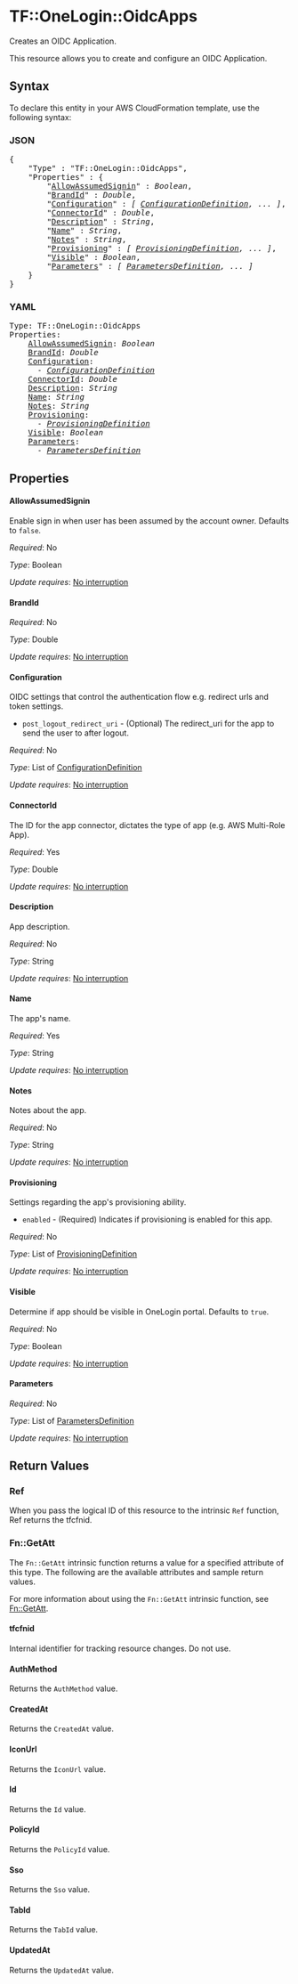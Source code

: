 # TF::OneLogin::OidcApps

Creates an OIDC Application.

This resource allows you to create and configure an OIDC Application.

## Syntax

To declare this entity in your AWS CloudFormation template, use the following syntax:

### JSON

<pre>
{
    "Type" : "TF::OneLogin::OidcApps",
    "Properties" : {
        "<a href="#allowassumedsignin" title="AllowAssumedSignin">AllowAssumedSignin</a>" : <i>Boolean</i>,
        "<a href="#brandid" title="BrandId">BrandId</a>" : <i>Double</i>,
        "<a href="#configuration" title="Configuration">Configuration</a>" : <i>[ <a href="configurationdefinition.md">ConfigurationDefinition</a>, ... ]</i>,
        "<a href="#connectorid" title="ConnectorId">ConnectorId</a>" : <i>Double</i>,
        "<a href="#description" title="Description">Description</a>" : <i>String</i>,
        "<a href="#name" title="Name">Name</a>" : <i>String</i>,
        "<a href="#notes" title="Notes">Notes</a>" : <i>String</i>,
        "<a href="#provisioning" title="Provisioning">Provisioning</a>" : <i>[ <a href="provisioningdefinition.md">ProvisioningDefinition</a>, ... ]</i>,
        "<a href="#visible" title="Visible">Visible</a>" : <i>Boolean</i>,
        "<a href="#parameters" title="Parameters">Parameters</a>" : <i>[ <a href="parametersdefinition.md">ParametersDefinition</a>, ... ]</i>
    }
}
</pre>

### YAML

<pre>
Type: TF::OneLogin::OidcApps
Properties:
    <a href="#allowassumedsignin" title="AllowAssumedSignin">AllowAssumedSignin</a>: <i>Boolean</i>
    <a href="#brandid" title="BrandId">BrandId</a>: <i>Double</i>
    <a href="#configuration" title="Configuration">Configuration</a>: <i>
      - <a href="configurationdefinition.md">ConfigurationDefinition</a></i>
    <a href="#connectorid" title="ConnectorId">ConnectorId</a>: <i>Double</i>
    <a href="#description" title="Description">Description</a>: <i>String</i>
    <a href="#name" title="Name">Name</a>: <i>String</i>
    <a href="#notes" title="Notes">Notes</a>: <i>String</i>
    <a href="#provisioning" title="Provisioning">Provisioning</a>: <i>
      - <a href="provisioningdefinition.md">ProvisioningDefinition</a></i>
    <a href="#visible" title="Visible">Visible</a>: <i>Boolean</i>
    <a href="#parameters" title="Parameters">Parameters</a>: <i>
      - <a href="parametersdefinition.md">ParametersDefinition</a></i>
</pre>

## Properties

#### AllowAssumedSignin

Enable sign in when user has been assumed by the account owner. Defaults to `false`.

_Required_: No

_Type_: Boolean

_Update requires_: [No interruption](https://docs.aws.amazon.com/AWSCloudFormation/latest/UserGuide/using-cfn-updating-stacks-update-behaviors.html#update-no-interrupt)

#### BrandId

_Required_: No

_Type_: Double

_Update requires_: [No interruption](https://docs.aws.amazon.com/AWSCloudFormation/latest/UserGuide/using-cfn-updating-stacks-update-behaviors.html#update-no-interrupt)

#### Configuration

OIDC settings that control the authentication flow e.g. redirect urls and token settings.
* `post_logout_redirect_uri` - (Optional) The redirect_uri for the app to send the user to after logout.

_Required_: No

_Type_: List of <a href="configurationdefinition.md">ConfigurationDefinition</a>

_Update requires_: [No interruption](https://docs.aws.amazon.com/AWSCloudFormation/latest/UserGuide/using-cfn-updating-stacks-update-behaviors.html#update-no-interrupt)

#### ConnectorId

The ID for the app connector, dictates the type of app (e.g. AWS Multi-Role App).

_Required_: Yes

_Type_: Double

_Update requires_: [No interruption](https://docs.aws.amazon.com/AWSCloudFormation/latest/UserGuide/using-cfn-updating-stacks-update-behaviors.html#update-no-interrupt)

#### Description

App description.

_Required_: No

_Type_: String

_Update requires_: [No interruption](https://docs.aws.amazon.com/AWSCloudFormation/latest/UserGuide/using-cfn-updating-stacks-update-behaviors.html#update-no-interrupt)

#### Name

The app's name.

_Required_: Yes

_Type_: String

_Update requires_: [No interruption](https://docs.aws.amazon.com/AWSCloudFormation/latest/UserGuide/using-cfn-updating-stacks-update-behaviors.html#update-no-interrupt)

#### Notes

Notes about the app.

_Required_: No

_Type_: String

_Update requires_: [No interruption](https://docs.aws.amazon.com/AWSCloudFormation/latest/UserGuide/using-cfn-updating-stacks-update-behaviors.html#update-no-interrupt)

#### Provisioning

Settings regarding the app's provisioning ability.
* `enabled` - (Required) Indicates if provisioning is enabled for this app.

_Required_: No

_Type_: List of <a href="provisioningdefinition.md">ProvisioningDefinition</a>

_Update requires_: [No interruption](https://docs.aws.amazon.com/AWSCloudFormation/latest/UserGuide/using-cfn-updating-stacks-update-behaviors.html#update-no-interrupt)

#### Visible

Determine if app should be visible in OneLogin portal. Defaults to `true`.

_Required_: No

_Type_: Boolean

_Update requires_: [No interruption](https://docs.aws.amazon.com/AWSCloudFormation/latest/UserGuide/using-cfn-updating-stacks-update-behaviors.html#update-no-interrupt)

#### Parameters

_Required_: No

_Type_: List of <a href="parametersdefinition.md">ParametersDefinition</a>

_Update requires_: [No interruption](https://docs.aws.amazon.com/AWSCloudFormation/latest/UserGuide/using-cfn-updating-stacks-update-behaviors.html#update-no-interrupt)

## Return Values

### Ref

When you pass the logical ID of this resource to the intrinsic `Ref` function, Ref returns the tfcfnid.

### Fn::GetAtt

The `Fn::GetAtt` intrinsic function returns a value for a specified attribute of this type. The following are the available attributes and sample return values.

For more information about using the `Fn::GetAtt` intrinsic function, see [Fn::GetAtt](https://docs.aws.amazon.com/AWSCloudFormation/latest/UserGuide/intrinsic-function-reference-getatt.html).

#### tfcfnid

Internal identifier for tracking resource changes. Do not use.

#### AuthMethod

Returns the <code>AuthMethod</code> value.

#### CreatedAt

Returns the <code>CreatedAt</code> value.

#### IconUrl

Returns the <code>IconUrl</code> value.

#### Id

Returns the <code>Id</code> value.

#### PolicyId

Returns the <code>PolicyId</code> value.

#### Sso

Returns the <code>Sso</code> value.

#### TabId

Returns the <code>TabId</code> value.

#### UpdatedAt

Returns the <code>UpdatedAt</code> value.

